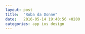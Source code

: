 ```yaml
---
layout: post
title:  "Roba da Donne"
date:   2016-05-14 19:40:56 +0200
categories: app ios design
---
```

